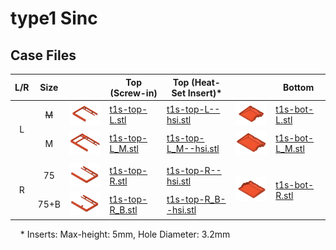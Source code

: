 # type1 Sinc

## Case Files

<table>
  <thead>
    <tr>
      <th>L/R</th>
      <th>Size</th>
      <th></th>
      <th>Top (Screw-in)</th>
      <th>Top (Heat-Set Insert)*</th>
      <th></th>
      <th>Bottom</th>
    </tr>
  </thead>
  <tbody>
    <tr>
      <td style="text-align: center;" rowspan="3">L</td>
      <td style="text-align: center;"><s>M</s></td>
      <td><img src=".images/t1s-t-l.png" width="125" /></td>
      <td><a href="t1s-top-L.stl">t1s-top-L.stl</a></td>
      <td><a href="heat-set-insert/t1s-top-L--hsi.stl">t1s-top-L--hsi.stl</a></td>
      <td><img src=".images/t1s-b-l.png" width="125" /></td>
      <td><a href="t1s-bot-L.stl">t1s-bot-L.stl</a></td>
    </tr>
    <tr></tr>
    <tr>
      <td style="text-align: center;">M</td>
      <td><img src=".images/t1s-t-l-m.png" width="125" /></td>
      <td><a href="t1s-top-L_M.stl">t1s-top-L_M.stl</a></td>
      <td><a href="heat-set-insert/t1s-top-L_M--hsi.stl">t1s-top-L_M--hsi.stl</a></td>
      <td><img src=".images/t1s-b-l-m.png" width="125" /></td>
      <td><a href="t1s-bot-L_M.stl">t1s-bot-L_M.stl</a></td>
    </tr>
    <tr>
      <td></td>
      <td></td>
      <td></td>
      <td></td>
      <td></td>
      <td></td>
      <td></td>
    </tr>
    <tr>
      <td style="text-align: center;" rowspan="3">R</td>
      <td style="text-align: center;">75</td>
      <td><img src=".images/t1s-t-r.png" width="125" /></td>
      <td><a href="t1s-top-R.stl">t1s-top-R.stl</a></td>
      <td><a href="heat-set-insert/t1s-top-R--hsi.stl">t1s-top-R--hsi.stl</a></td>
      <td rowspan="3"><img src=".images/t1s-b-r.png" width="125" /></td>
      <td rowspan="3"><a href="t1s-bot-R.stl">t1s-bot-R.stl</a></td>
    </tr>
    <tr></tr>
    <tr>
      <td style="text-align: center;">75+B</td>
      <td><img src=".images/t1s-t-r-b.png" width="125" /></td>
      <td><a href="t1s-top-R_B.stl">t1s-top-R_B.stl</a></td>
      <td><a href="heat-set-insert/t1s-top-R_B--hsi.stl">t1s-top-R_B--hsi.stl</a></td>
    </tr>
  </tbody>
</table>

&nbsp;&nbsp;&nbsp;&nbsp;\* Inserts: Max-height: 5mm, Hole Diameter: 3.2mm
